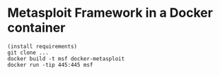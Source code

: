 Metasploit Framework in a Docker container
==========================================


```
(install requirements)
git clone ...
docker build -t msf docker-metasploit
docker run -tip 445:445 msf
```

